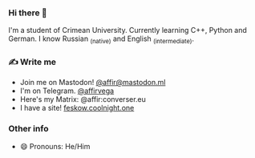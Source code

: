 
### Hi there 👋
I'm a student of Crimean University. Currently learning C++, Python and German. I know Russian <sub>(native)</sub> and English <sub>(intermediate)</sub>.

### ✍️ Write me
- Join me on Mastodon! [@affir@mastodon.ml](https://mastodon.ml/@affir)
- I'm on Telegram. [@affirvega](https://t.me/affirvega)
- Here's my Matrix: @affir:converser.eu
- I have a site! [feskow.coolnight.one](https://feskow.coolnight.one/)

### Other info
- 😄 Pronouns: He/Him
